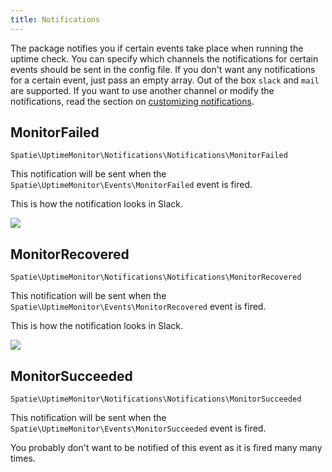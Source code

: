 ```yaml
---
title: Notifications
---
```


The package notifies you if certain events take place when running the uptime check. You can specify which channels the notifications for certain events should be sent in the config file. If you don't want any notifications for a certain event, just pass an empty array. Out of the box `slack` and `mail` are supported. If you want to use another channel or modify the notifications, read the section on [customizing notifications](https://docs.spatie.be/laravel-uptime-monitor/v1/advanced-usage/customizing-notifications).

## MonitorFailed

`Spatie\UptimeMonitor\Notifications\Notifications\MonitorFailed`

This notification will be sent when the `Spatie\UptimeMonitor\Events\MonitorFailed` event is fired.

This is how the notification looks in Slack.

<img src="/images/uptime-monitor/monitor-failed.png" />

## MonitorRecovered

`Spatie\UptimeMonitor\Notifications\Notifications\MonitorRecovered`

This notification will be sent when the `Spatie\UptimeMonitor\Events\MonitorRecovered` event is fired.

This is how the notification looks in Slack.

<img src="/images/uptime-monitor/monitor-recovered.png" />

## MonitorSucceeded

`Spatie\UptimeMonitor\Notifications\Notifications\MonitorSucceeded`

This notification will be sent when the `Spatie\UptimeMonitor\Events\MonitorSucceeded` event is fired.

You probably don't want to be notified of this event as it is fired many many times. 
